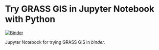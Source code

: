 # Try GRASS GIS in Jupyter Notebook with Python

[![Binder](https://mybinder.org/badge_logo.svg)](https://mybinder.org/v2/gh/wenzeslaus/try-grass-in-jupyter/master?filepath=notebook.ipynb)

Jupyter Notebook for trying GRASS GIS in *binder*.
